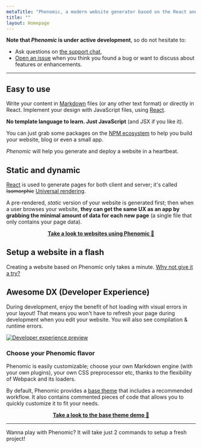 ```yaml
---
metaTitle: "Phenomic, a modern website generator based on the React and Webpack ecosystem"
title: ""
layout: Homepage
---
```


**Note that _Phenomic_ is under active development**, so do not hesitate to:

- Ask questions on [the support chat](https://gitter.im/MoOx/phenomic),
- [Open an issue](https://github.com/MoOx/phenomic/issues/new)
  when you think you found a bug or want to discuss about features or enhancements.

---

## Easy to use

Write your content in [Markdown](https://en.wikipedia.org/wiki/Markdown) files (or any other text format) or directly in React.
Implement your design with JavaScript files, using [React](http://facebook.github.io/react/).

**No template language to learn. Just JavaScript** (and JSX if you like it).

You can just grab some packages on the [NPM ecosystem](http://npmjs.org/)
to help you build your website, blog or even a small app.

_Phenomic_ will help you generate and deploy a website in a heartbeat.

## Static and dynamic

[React](http://jlongster.com/Removing-User-Interface-Complexity,-or-Why-React-is-Awesome)
is used to generate pages for both client and server; it's called ~~Isomorphic~~
[Universal rendering](https://medium.com/@mjackson/universal-javascript-4761051b7ae9).

A pre-rendered, *static* version of your website is generated first; then when
a user browses your website, **they can get the same UX as an app by grabbing
the minimal amount of data for each new page**
(a single file that only contains your page data).

<center style="font-weight: bold"><a href="showcase/">
  Take a look to websites using Phenomic 👀
</a></center>

## Setup a website in a flash

Creating a website based on Phenomic only takes a minute.
[Why not give it a try?](docs/setup/)

## Awesome DX (Developer Experience)

During development, enjoy the benefit of hot loading with visual errors in your
layout! That means you won't have to refresh your page during development when
you edit your website. You will also see compilation & runtime errors.

[![Developer experience preview](/assets/dx-play.jpg)](/assets/dx.mp4)

### Choose your Phenomic flavor

Phenomic is easily customizable; choose your own Markdown engine
(with your own plugins), your own CSS preprocessor etc, thanks to the
flexibility of Webpack and its loaders.

By default, Phenomic provides a
[base theme](https://github.com/MoOx/phenomic/tree/master/themes/phenomic-theme-base)
that includes a recommended workflow.
It also contains commented pieces of code that allows you to quickly customize
it to fit your needs.

<center style="font-weight: bold"><a href="themes/base/demo/">
  Take a look to the base theme demo 👀
</a></center>

---

Wanna play with Phenomic? It will take just 2 commands to setup a fresh project!
